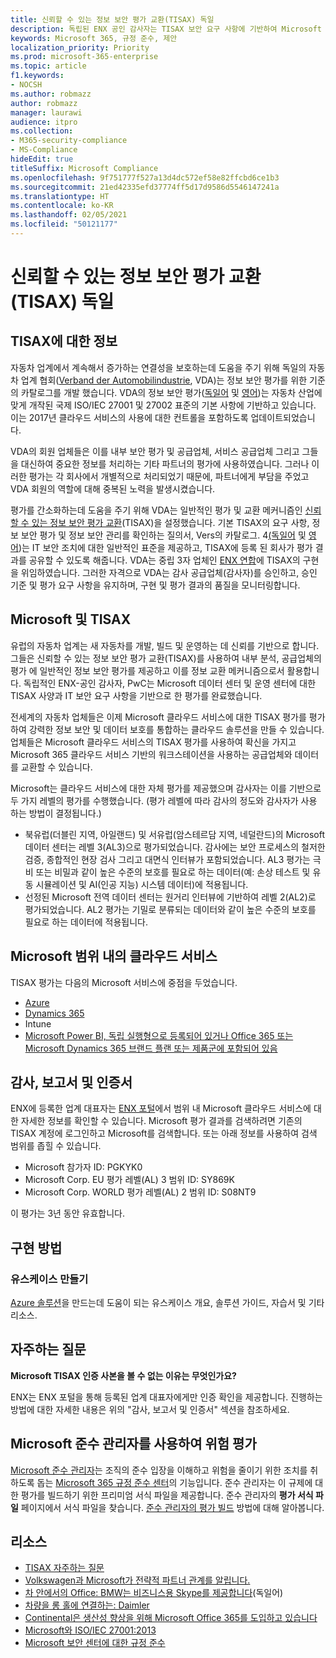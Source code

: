 ```yaml
---
title: 신뢰할 수 있는 정보 보안 평가 교환(TISAX) 독일
description: 독립된 ENX 공인 감사자는 TISAX 보안 요구 사항에 기반하여 Microsoft 클라우드 데이터 센터를 평가했습니다.
keywords: Microsoft 365, 규정 준수, 제안
localization_priority: Priority
ms.prod: microsoft-365-enterprise
ms.topic: article
f1.keywords:
- NOCSH
ms.author: robmazz
author: robmazz
manager: laurawi
audience: itpro
ms.collection:
- M365-security-compliance
- MS-Compliance
hideEdit: true
titleSuffix: Microsoft Compliance
ms.openlocfilehash: 9f751777f527a13d4dc572ef58e82ffcbd6ce1b3
ms.sourcegitcommit: 21ed42335efd37774ff5d17d9586d5546147241a
ms.translationtype: HT
ms.contentlocale: ko-KR
ms.lasthandoff: 02/05/2021
ms.locfileid: "50121177"
---
```

# <a name="trusted-information-security-assessment-exchange-tisax-germany"></a>신뢰할 수 있는 정보 보안 평가 교환(TISAX) 독일

## <a name="about-tisax"></a>TISAX에 대한 정보

자동차 업계에서 계속해서 증가하는 연결성을 보호하는데 도움을 주기 위해 독일의 자동차 업계 협회([Verband der Automobilindustrie](https://www.vda.de), VDA)는 정보 보안 평가를 위한 기준의 카탈로그를 개발 했습니다. VDA의 정보 보안 평가([독일어](https://www.vda.de/de/themen/sicherheit-und-standards/informationssicherheit/informationssicherheit-sicherheitsanforderungen.html) 및 [영어](https://www.vda.de/en/topics/safety-and-standards/information-security/information-security-requirements))는 자동차 산업에 맞게 개작된 국제 ISO/IEC 27001 및 27002 표준의 기본 사항에 기반하고 있습니다. 이는 2017년 클라우드 서비스의 사용에 대한 컨트롤을 포함하도록 업데이트되었습니다.

VDA의 회원 업체들은 이를 내부 보안 평가 및 공급업체, 서비스 공급업체 그리고 그들을 대신하여 중요한 정보를 처리하는 기타 파트너의 평가에 사용하였습니다. 그러나 이러한 평가는 각 회사에서 개별적으로 처리되었기 때문에, 파트너에게 부담을 주었고 VDA 회원의 역할에 대해 중복된 노력을 발생시켰습니다.

평가를 간소화하는데 도움을 주기 위해 VDA는 일반적인 평가 및 교환 메커니즘인 [신뢰할 수 있는 정보 보안 평가 교환](https://www.enx.com/tisax/)(TISAX)을 설정했습니다. 기본 TISAX의 요구 사항, 정보 보안 평가 및 정보 보안 관리를 확인하는 질의서, Vers의 카탈로그. 4[(독일어](https://www.vda.de/de/services/Publikationen.html) 및 [영어](https://www.vda.de/en/services/Publications.html))는 IT 보안 조치에 대한 일반적인 표준을 제공하고, TISAX에 등록 된 회사가 평가 결과를 공유할 수 있도록 해줍니다. VDA는 중립 3자 업체인 [ENX 연합](https://portal.enx.com/ko-KR/en-en/TISAX/tisaxassessmentresults/)에 TISAX의 구현을 위임하였습니다. 그러한 자격으로 VDA는 감사 공급업체(감사자)를 승인하고, 승인 기준 및 평가 요구 사항을 유지하며, 구현 및 평가 결과의 품질을 모니터링합니다.

## <a name="microsoft-and-tisax"></a>Microsoft 및 TISAX

유럽의 자동차 업계는 새 자동차를 개발, 빌드 및 운영하는 데 신뢰를 기반으로 합니다. 그들은 신뢰할 수 있는 정보 보안 평가 교환(TISAX)를 사용하여 내부 분석, 공급업체의 평가 에 일반적인 정보 보안 평가를 제공하고 이를 정보 교환 메커니즘으로서 활용합니다. 독립적인 ENX-공인 감사자, PwC는 Microsoft 데이터 센터 및 운영 센터에 대한 TISAX 사양과 IT 보안 요구 사항을 기반으로 한 평가를 완료했습니다.

전세계의 자동차 업체들은 이제 Microsoft 클라우드 서비스에 대한 TISAX 평가를 평가하여 강력한 정보 보안 및 데이터 보호를 통합하는 클라우드 솔루션을 만들 수 있습니다. 업체들은 Microsoft 클라우드 서비스의 TISAX 평가를 사용하여 확신을 가지고 Microsoft 365 클라우드 서비스 기반의 워크스테이션을 사용하는 공급업체와 데이터를 교환할 수 있습니다.

Microsoft는 클라우드 서비스에 대한 자체 평가를 제공했으며 감사자는 이를 기반으로 두 가지 레벨의 평가를 수행했습니다. (평가 레벨에 따라 감사의 정도와 감사자가 사용 하는 방법이 결정됩니다.)

- 북유럽(더블린 지역, 아일랜드) 및 서유럽(암스테르담 지역, 네덜란드)의 Microsoft 데이터 센터는 레벨 3(AL3)으로 평가되었습니다. 감사에는 보안 프로세스의 철저한 검증, 종합적인 현장 검사 그리고 대면식 인터뷰가 포함되었습니다. AL3 평가는 극비 또는 비밀과 같이 높은 수준의 보호를 필요로 하는 데이터(예: 손상 테스트 및 유동 시뮬레이션 및 AI(인공 지능) 시스템 데이터)에 적용됩니다.
- 선정된 Microsoft 전역 데이터 센터는 원거리 인터뷰에 기반하여 레벨 2(AL2)로 평가되었습니다. AL2 평가는 기밀로 분류되는 데이터와 같이 높은 수준의 보호를 필요로 하는 데이터에 적용됩니다.

## <a name="microsoft-in-scope-cloud-services"></a>Microsoft 범위 내의 클라우드 서비스

TISAX 평가는 다음의 Microsoft 서비스에 중점을 두었습니다.

- [Azure](https://gallery.technet.microsoft.com/Overview-of-Azure-c1be3942)
- [Dynamics 365](https://download.microsoft.com/download/E/1/9/E1977163-7A86-4812-AC18-C03ADC958AAF/Microsoft_Dynamics_365_Cloud_Service_Compliance_Datasheet.pdf)
- Intune
- [Microsoft Power BI, 독립 실행형으로 등록되어 있거나 Office 365 또는 Microsoft Dynamics 365 브랜드 플랜 또는 제품군에 포함되어 있음](https://servicetrust.microsoft.com/ViewPage/TrustDocuments?command=Download&downloadType=Document&downloadId=9f756cce-b15d-45a9-94d7-6a583dee4401&docTab=6d000410-c9e9-11e7-9a91-892aae8839ad_Compliance_Guides)

## <a name="audits-reports-and-certificates"></a>감사, 보고서 및 인증서

ENX에 등록한 업계 대표자는 [ENX 포털](https://portal.enx.com/ko-KR/)에서 범위 내 Microsoft 클라우드 서비스에 대한 자세한 정보를 확인할 수 있습니다. Microsoft 평가 결과를 검색하려면 기존의 TISAX 계정에 로그인하고 Microsoft를 검색합니다. 또는 아래 정보를 사용하여 검색 범위를 좁힐 수 있습니다.

- Microsoft 참가자 ID: PGKYK0
- Microsoft Corp. EU 평가 레벨(AL) 3 범위 ID: SY869K
- Microsoft Corp. WORLD 평가 레벨(AL) 2 범위 ID: S08NT9

이 평가는 3년 동안 유효합니다.

## <a name="how-to-implement"></a>구현 방법

### <a name="manufacturing-use-cases"></a>유스케이스 만들기

[Azure 솔루션](/azure/industry/manufacturing/)을 만드는데 도움이 되는 유스케이스 개요, 솔루션 가이드, 자습서 및 기타 리소스.

## <a name="frequently-asked-questions"></a>자주하는 질문

**Microsoft TISAX 인증 사본을 볼 수 없는 이유는 무엇인가요?**

ENX는 ENX 포털을 통해 등록된 업계 대표자에게만 인증 확인을 제공합니다. 진행하는 방법에 대한 자세한 내용은 위의 "감사, 보고서 및 인증서" 섹션을 참조하세요.

## <a name="use-microsoft-compliance-manager-to-assess-your-risk"></a>Microsoft 준수 관리자를 사용하여 위험 평가

[Microsoft 준수 관리자](/microsoft-365/compliance/compliance-manager)는 조직의 준수 입장을 이해하고 위험을 줄이기 위한 조치를 취하도록 돕는 [Microsoft 365 규정 준수 센터](/microsoft-365/compliance/microsoft-365-compliance-center)의 기능입니다. 준수 관리자는 이 규제에 대한 평가를 빌드하기 위한 프리미엄 서식 파일을 제공합니다. 준수 관리자의 **평가 서식 파일** 페이지에서 서식 파일을 찾습니다. [준수 관리자의 평가 빌드](/microsoft-365/compliance/compliance-manager-assessments) 방법에 대해 알아봅니다.

## <a name="resources"></a>리소스

- [TISAX 자주하는 질문](https://portal.enx.com/ko-KR/TISAX/faqs/)
- [Volkswagen과 Microsoft가 전략적 파트너 관계를 알립니다.](https://www.volkswagen-newsroom.com/en/press-releases/volkswagen-and-microsoft-announce-strategic-partnership-4234)
- [차 안에서의 Office: BMW는 비즈니스용 Skype를 제공합니다](https://news.microsoft.com/de-de/skype-business-ab-sofort-fahrzeugen-von-bmw-verfugbar/)(독일어)
- [차량을 롱 홀에 연결하는: Daimler](https://customers.microsoft.com/story/daimlertrucks)
- [Continental은 생산성 향상을 위해 Microsoft Office 365를 도입하고 있습니다](https://www.avanade.com/en/clients/continental)
- [Microsoft와 ISO/IEC 27001:2013](offering-iso-27001.md)
- [Microsoft 보안 센터에 대한 규정 준수](https://www.microsoft.com/trust-center/compliance/compliance-overview)
